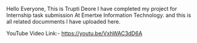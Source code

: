 Hello Everyone, This is Trupti Deore
I have completed my project for Internship task submission At Emertxe Information Technology. 
and this is all related documments I have uploaded here.

YouTube Video Link:- https://youtu.be/VxhWAC3dD6A
